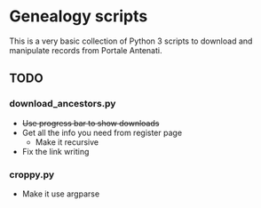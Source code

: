 # Genealogy scripts

This is a very basic collection of Python 3 scripts to download and manipulate records from Portale Antenati.

## TODO

### download_ancestors.py

- ~~Use progress bar to show downloads~~
- Get all the info you need from register page
  - Make it recursive
- Fix the link writing

### croppy.py

- Make it use argparse
